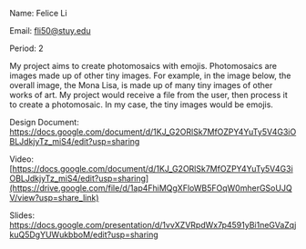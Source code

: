 Name: Felice Li

Email: fli50@stuy.edu

Period: 2


My project aims to create photomosaics with emojis. Photomosaics are images made up of other tiny images. For example, in the image below, the overall image, the Mona Lisa, is made up of many tiny images of other works of art. My project would receive a file from the user, then process it to create a photomosaic. In my case, the tiny images would be emojis. 


Design Document: https://docs.google.com/document/d/1KJ_G2ORlSk7MfOZPY4YuTy5V4G3iOBLJdkjyTz_miS4/edit?usp=sharing

Video: [https://docs.google.com/document/d/1KJ_G2ORlSk7MfOZPY4YuTy5V4G3iOBLJdkjyTz_miS4/edit?usp=sharing](https://drive.google.com/file/d/1ap4FhiMQgXFloWB5FOqW0mherGSoUJQV/view?usp=share_link)

Slides: https://docs.google.com/presentation/d/1vvXZVRpdWx7p4591yBi1neGVaZqjkuQ5DgYUWukbboM/edit?usp=sharing
